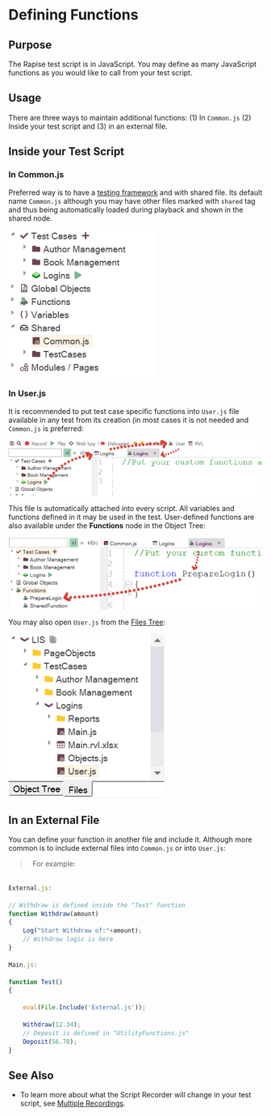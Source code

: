 # Defining Functions

## Purpose

The Rapise test script is in JavaScript. You may define as many JavaScript functions as you would like to call from your test script.

## Usage

There are three ways to maintain additional functions: (1) In `Common.js` (2) Inside your test script and (3) in an external file.

## Inside your Test Script

### In Common.js

Preferred way is to have a [testing framework](Frameworks/frameworks.md#managing-common-data) and with shared file. Its default name `Common.js` although you may have other files marked with `shared` tag and thus being automatically loaded during playback and shown in the shared node.

![Common.js](img/defining_functions_commonjs.png)

### In User.js

It is recommended to put test case specific functions into `User.js` file available in any test from its creation (in most cases it is not needed and `Common.js` is preferred:

![User.js from toolbar](img/defining_functions_userjs_toolbar.png)

This file is automatically attached into every script. All variables and functions defined in it may be used in the test. User-defined functions are also available under the **Functions** node in the Object Tree:

![Functions](img/defining_functions_user_function.png)

You may also open `User.js` from the [Files Tree](test_files_dialog.md):

![User.js files](img/defining_functions_files_userjs.png)

## In an External File

You can define your function in another file and include it. Although more common is to include external files into `Common.js` or into `User.js`:
>  
For example:

```javascript

External.js:

// Withdraw is defined inside the "Test" function
function Withdraw(amount)
{
    Log("Start Withdraw of:"+amount);
    // Withdraw logic is here
}

Main.js:

function Test()
{

    eval(File.Include('External.js'));

    Withdraw(12.34);
    // Deposit is defined in "UtilityFunctions.js"
    Deposit(56.78);
}
```

## See Also

- To learn more about what the Script Recorder will change in your test script, see [Multiple Recordings](multiple_recordings.md).
